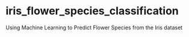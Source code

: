 # iris_flower_species_classification
Using Machine Learning to Predict Flower Species from the Iris dataset
